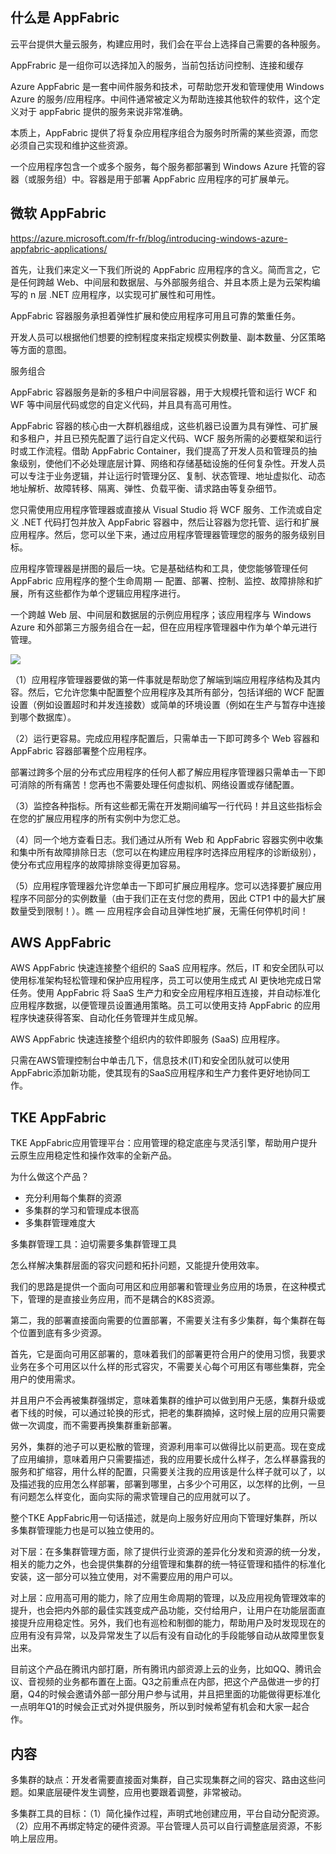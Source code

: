 
## 什么是 AppFabric

云平台提供大量云服务，构建应用时，我们会在平台上选择自己需要的各种服务。

AppFrabric 是一组你可以选择加入的服务，当前包括访问控制、连接和缓存

Azure AppFabric 是一套中间件服务和技术，可帮助您开发和管理使用 Windows Azure 的服务/应用程序。中间件通常被定义为帮助连接其他软件的软件，这个定义对于 appFabric 提供的服务来说非常准确。

本质上，AppFabric 提供了将复杂应用程序组合为服务时所需的某些资源，而您必须自己实现和维护这些资源。

一个应用程序包含一个或多个服务，每个服务都部署到 Windows Azure 托管的容器（或服务组）中。容器是用于部署 AppFabric 应用程序的可扩展单元。

## 微软 AppFabric

https://azure.microsoft.com/fr-fr/blog/introducing-windows-azure-appfabric-applications/

首先，让我们来定义一下我们所说的 AppFabric 应用程序的含义。简而言之，它是任何跨越 Web、中间层和数据层、与外部服务组合、并且本质上是为云架构编写的 n 层 .NET 应用程序，以实现可扩展性和可用性。

AppFabric 容器服务承担着弹性扩展和使应用程序可用且可靠的繁重任务。

开发人员可以根据他们想要的控制程度来指定规模实例数量、副本数量、分区策略等方面的意图。

服务组合

AppFabric 容器服务是新的多租户中间层容器，用于大规模托管和运行 WCF 和 WF 等中间层代码或您的自定义代码，并且具有高可用性。

AppFabric 容器的核心由一大群机器组成，这些机器已设置为具有弹性、可扩展和多租户，并且已预先配置了运行自定义代码、WCF 服务所需的必要框架和运行时或工作流程。借助 AppFabric Container，我们提高了开发人员和管理员的抽象级别，使他们不必处理底层计算、网络和存储基础设施的任何复杂性。开发人员可以专注于业务逻辑，并让运行时管理分区、复制、状态管理、地址虚拟化、动态地址解析、故障转移、隔离、弹性、负载平衡、请求路由等复杂细节。

您只需使用应用程序管理器或直接从 Visual Studio 将 WCF 服务、工作流或自定义 .NET 代码打包并放入 AppFabric 容器中，然后让容器为您托管、运行和扩展应用程序。然后，您可以坐下来，通过应用程序管理器管理您的服务的服务级别目标。

应用程序管理器是拼图的最后一块。它是基础结构和工具，使您能够管理任何 AppFabric 应用程序的整个生命周期 — 配置、部署、控制、监控、故障排除和扩展，所有这些都作为单个逻辑应用程序进行。

一个跨越 Web 层、中间层和数据层的示例应用程序；该应用程序与 Windows Azure 和外部第三方服务组合在一起，但在应用程序管理器中作为单个单元进行管理。

![](https://azurecomcdn.azureedge.net/mediahandler/acomblog/media/Default/blog/6254.clip_5F00_image004_5F00_thumb_5F00_2296D4B2.jpg)

（1）应用程序管理器要做的第一件事就是帮助您了解端到端应用程序结构及其内容。然后，它允许您集中配置整个应用程序及其所有部分，包括详细的 WCF 配置设置（例如设置超时和并发连接数）或简单的环境设置（例如在生产与暂存中连接到哪个数据库）。

（2）运行更容易。完成应用程序配置后，只需单击一下即可跨多个 Web 容器和 AppFabric 容器部署整个应用程序。

部署过跨多个层的分布式应用程序的任何人都了解应用程序管理器只需单击一下即可消除的所有痛苦！您再也不需要处理任何虚拟机、网络设置或存储配置。

（3）监控各种指标。所有这些都无需在开发期间编写一行代码！并且这些指标会在您的扩展应用程序的所有实例中为您汇总。

（4）同一个地方查看日志。我们通过从所有 Web 和 AppFabric 容器实例中收集和集中所有故障排除日志（您可以在构建应用程序时选择应用程序的诊断级别），使分布式应用程序的故障排除变得更加容易。

（5）应用程序管理器允许您单击一下即可扩展应用程序。您可以选择要扩展应用程序不同部分的实例数量（由于我们正在支付您的费用，因此 CTP1 中的最大扩展数量受到限制！）。瞧 — 应用程序会自动且弹性地扩展，无需任何停机时间！

## AWS AppFabric

AWS AppFabric 快速连接整个组织的 SaaS 应用程序。然后，IT 和安全团队可以使用标准架构轻松管理和保护应用程序，员工可以使用生成式 AI 更快地完成日常任务。使用 AppFabric 将 SaaS 生产力和安全应用程序相互连接，并自动标准化应用程序数据，以便管理员设置通用策略。员工可以使用支持 AppFabric 的应用程序快速获得答案、自动化任务管理并生成见解。

AWS AppFabric 快速连接整个组织内的软件即服务 (SaaS) 应用程序。

只需在AWS管理控制台中单击几下，信息技术(IT)和安全团队就可以使用AppFabric添加新功能，使其现有的SaaS应用程序和生产力套件更好地协同工作。

## TKE AppFabric

TKE AppFabric应用管理平台：应用管理的稳定底座与灵活引擎，帮助用户提升云原生应用稳定性和操作效率的全新产品。

为什么做这个产品？

- 充分利用每个集群的资源
- 多集群的学习和管理成本很高
- 多集群管理难度大

多集群管理工具：迫切需要多集群管理工具

怎么样解决集群层面的容灾问题和拓扑问题，又能提升使用效率。

我们的思路是提供一个面向可用区和应用部署和管理业务应用的场景，在这种模式下，管理的是直接业务应用，而不是耦合的K8S资源。

第二，我的部署直接面向需要的位置部署，不需要关注有多少集群，每个集群在每个位置到底有多少资源。

首先，它是面向可用区部署的，意味着我们的部署更符合用户的使用习惯，我要求业务在多个可用区以什么样的形式容灾，不需要关心每个可用区有哪些集群，完全用户的使用需求。

并且用户不会再被集群强绑定，意味着集群的维护可以做到用户无感，集群升级或者下线的时候，可以通过轮换的形式，把老的集群摘掉，这时候上层的应用只需要做一次调度，而不需要再换集群重新部署。

另外，集群的池子可以更松散的管理，资源利用率可以做得比以前更高。现在变成了应用编排，意味着用户只需要描述，我的应用要长成什么样子，怎么样暴露我的服务和扩缩容，用什么样的配置，只需要关注我的应用该是什么样子就可以了，以及描述我的应用怎么样部署，部署到哪里，占多少个可用区，以怎样的比例，一旦有问题怎么样变化，面向实际的需求管理自己的应用就可以了。

整个TKE AppFabric用一句话描述，就是向上服务好应用向下管理好集群，所以多集群管理能力也是可以独立使用的。

对下层：在多集群管理方面，除了提供行业资源的差异化分发和资源的统一分发，相关的能力之外，也会提供集群的分组管理和集群的统一特征管理和插件的标准化安装，这一部分可以独立使用，对不需要应用的用户可以。

对上层：应用高可用的能力，除了应用生命周期的管理，以及应用视角管理效率的提升，也会把内外部的最佳实践变成产品功能，交付给用户，让用户在功能层面直接提升应用稳定性。另外，我们也有巡检和制御的能力，帮助用户及时发现现在的应用有没有异常，以及异常发生了以后有没有自动化的手段能够自动从故障里恢复出来。

目前这个产品在腾讯内部打磨，所有腾讯内部资源上云的业务，比如QQ、腾讯会议、音视频的业务都布置在上面。Q3之前重点在内部，把这个产品做进一步的打磨，Q4的时候会邀请外部一部分用户参与试用，并且把里面的功能做得更标准化一点明年Q1的时候会正式对外提供服务，所以到时候希望有机会和大家一起合作。

## 内容

多集群的缺点：开发者需要直接面对集群，自己实现集群之间的容灾、路由这些问题。如果底层硬件发生调整，应用也要跟着调整，非常被动。

多集群工具的目标：（1）简化操作过程，声明式地创建应用，平台自动分配资源。（2）应用不再绑定特定的硬件资源。平台管理人员可以自行调整底层资源，不影响上层应用。
